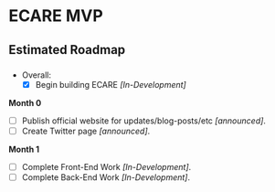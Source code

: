 # ECARE MVP

## Estimated Roadmap 

### 

- Overall: 
  - [X] Begin building ECARE *[In-Development]*

**Month 0**
  - [ ] Publish official website for updates/blog-posts/etc *[announced]*.
  - [ ] Create Twitter page *[announced]*.

**Month 1**
  - [ ] Complete Front-End Work *[In-Development]*.
  - [ ] Complete Back-End Work *[In-Development]*.
